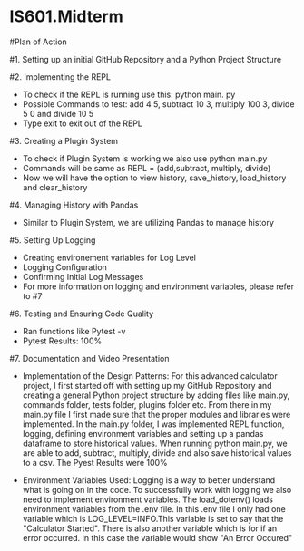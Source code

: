 # IS601.Midterm

#Plan of Action


#1. Setting up an initial GitHub Repository and a Python Project Structure

#2. Implementing the REPL
- To check if the REPL is running use this: python main. py 
- Possible Commands to test: add 4 5, subtract 10 3, multiply 100 3, divide 5 0 and divide 10 5
- Type exit to exit out of the REPL

#3. Creating a Plugin System
- To check if Plugin System is working we also use python main.py
- Commands will be same as REPL = (add,subtract, multiply, divide)
- Now we will have the option to view history, save_history, load_history and clear_history

#4. Managing History with Pandas 
- Similar to Plugin System, we are utilizing Pandas to manage history

#5. Setting Up Logging 
- Creating environement variables for Log Level
- Logging Configuration
- Confirming Initial Log Messages
- For more information on logging and environment variables, please refer to #7

#6. Testing and Ensuring Code Quality
- Ran functions like Pytest -v
- Pytest Results: 100% 

#7. Documentation and Video Presentation
- Implementation of the Design Patterns: For this advanced calculator project, I first started off with setting up my GitHub Repository and creating a general Python project structure by adding files like main.py, commands folder, tests folder, plugins folder etc. From there in my main.py file I first made sure that the proper modules and libraries were implemented. In the main.py folder, I was implemented REPL function, logging, defining environment variables and setting up a pandas dataframe to store historical values. When running python main.py, we are able to add, subtract, multiply, divide and also save historical values to a csv. The Pyest Results were 100%  

- Environment Variables Used: Logging is a way to better understand what is going on in the code. To successfully work with logging we also need to implement environment variables.  The load_dotenv() loads environment variables from the .env file. In this .env file I only had one variable which is LOG_LEVEL=INFO.This variable is set to say that the "Calculator Started". There is also another variable which is for if an error occurred. In this case the variable would show "An Error Occured" 
 
